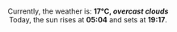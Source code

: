 <p  align="center"><br/>Currently, the weather is: <b> 17°C, <i>overcast clouds</i></b></br>Today, the sun rises at <b>05:04</b> and sets at <b>19:17</b>.</p>